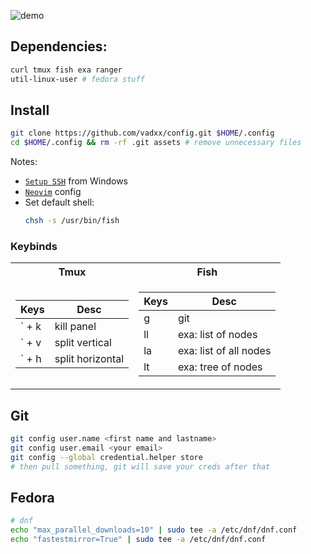 ![demo](./assets/demo.png) 

## Dependencies:
```bash
curl tmux fish exa ranger
util-linux-user # fedora stuff
```
## Install
```bash
git clone https://github.com/vadxx/config.git $HOME/.config
cd $HOME/.config && rm -rf .git assets # remove unnecessary files
```

Notes:
* [`Setup SSH`](https://github.com/vadxx/remote-ssh) from Windows
* [`Neovim`](https://github.com/vadxx/my-nvim) config
* Set default shell:
  ```bash
  chsh -s /usr/bin/fish
  ```


### Keybinds

<table>
<tr> <th>Tmux</th> <th>Fish</th> </tr>
<tr><td>

Keys | Desc
---|---
` + k | kill panel
` + v | split vertical
` + h | split horizontal
  
</td><td>

Keys | Desc
---|---
g | git
ll | exa: list of nodes
la | exa: list of all nodes
lt | exa: tree of nodes
  
</td></tr>
</table>

## Git
```bash
git config user.name <first name and lastname>
git config user.email <your email>
git config --global credential.helper store
# then pull something, git will save your creds after that
```

## Fedora
```bash
# dnf
echo "max_parallel_downloads=10" | sudo tee -a /etc/dnf/dnf.conf
echo "fastestmirror=True" | sudo tee -a /etc/dnf/dnf.conf
```
